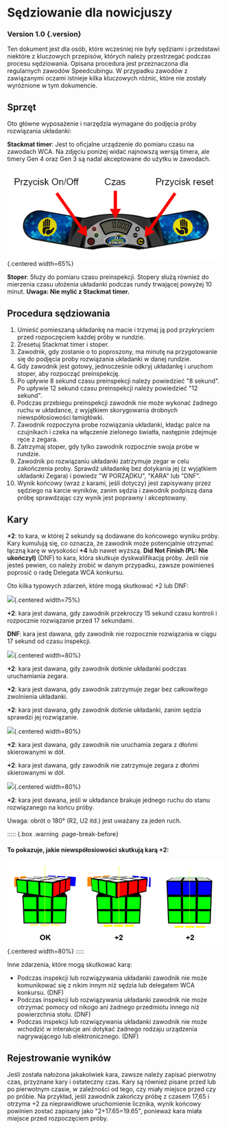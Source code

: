 # Sędziowanie dla nowicjuszy

### Version 1.0 {.version}

Ten dokument jest dla osób, które wcześniej nie były sędziami i przedstawi niektóre z kluczowych przepisów, których należy przestrzegać podczas procesu sędziowania. Opisana procedura jest przeznaczona dla regularnych zawodów Speedcubingu. W przypadku zawodów z zawiązanymi oczami istnieje kilka kluczowych różnic, które nie zostały wyróżnione w tym dokumencie.

## Sprzęt

Oto główne wyposażenie i narzędzia wymagane do podjęcia próby rozwiązania układanki:

**Stackmat timer**: Jest to oficjalne urządzenie do pomiaru czasu na zawodach WCA. Na zdjęciu poniżej widać najnowszą wersją timera, ale timery Gen 4 oraz Gen 3 są nadal akceptowane do użytku w zawodach.

![](images/timer-pl.png){.centered width=65%}

**Stoper**: Służy do pomiaru czasu preinspekcji. Stopery służą również do mierzenia czasu ułożenia układanki podczas rundy trwającej powyżej 10 minut. **Uwaga: Nie mylić z Stackmat timer.**

## Procedura sędziowania

1. Umieść pomieszaną układankę na macie i trzymaj ją pod przykryciem przed rozpoczęciem każdej próby w rundzie.
2. Zresetuj Stackmat timer i stoper.
3. Zawodnik, gdy zostanie o to poproszony, ma minutę na przygotowanie się do podjęcia proby rozwiązania układanki w danej rundzie.
4. Gdy zawodnik jest gotowy, jednocześnie odkryj układankę i uruchom stoper, aby rozpocząć preinspekcję.
5. Po upływie 8 sekund czasu preinspekcji należy powiedzieć "8 sekund". Po upływie 12 sekund czasu preinspekcji należy powiedzieć "12 sekund".
6. Podczas przebiegu preinspekcji zawodnik nie może wykonać żadnego ruchu w układance, z wyjątkiem skorygowania drobnych niewspółosiowości łamigłówki.
7. Zawodnik rozpoczyna probe rozwiązania układanki, kładąc palce na czujnikach i czeka na włączenie zielonego światła, następnie zdejmuje ręce z zegara.
8. Zatrzymaj stoper, gdy tylko zawodnik rozpocznie swoja probe w rundzie.
9. Zawodnik po rozwiązaniu układanki zatrzymuje zegar w celu zakończenia proby. Sprawdź układankę bez dotykania jej (z wyjątkiem układanki Zegara) i powiedz "W PORZĄDKU", "KARA" lub "DNF".
10. Wynik końcowy (wraz z karami, jeśli dotyczy) jest zapisywany przez sędziego na karcie wyników, zanim sędzia i zawodnik podpiszą dana próbę sprawdzając czy wynik jest poprawny i akceptowany.

## Kary

**+2**: to kara, w której 2 sekundy są dodawane do końcowego wyniku próby. Kary kumulują się, co oznacza, że zawodnik może potencjalnie otrzymać łączną karę w wysokości **+4** lub nawet wyższą. **Did Not Finish (PL: Nie ukończył)** (DNF) to kara, która skutkuje dyskwalifikacją próby. Jeśli nie jesteś pewien, co należy zrobić w danym przypadku, zawsze powinieneś poprosić o radę Delegata WCA konkursu.

Oto kilka typowych zdarzeń, które mogą skutkować +2 lub DNF:

![](images/penalty1.png){.centered width=75%}

**+2**: kara jest dawana, gdy zawodnik przekroczy 15 sekund czasu kontroli i rozpocznie rozwiązanie przed 17 sekundami.

**DNF**: kara jest dawana, gdy zawodnik nie rozpocznie rozwiązania w ciągu 17 sekund od czasu inspekcji.

![](images/penalty2.png){.centered width=80%}

**+2**: kara jest dawana, gdy zawodnik dotknie układanki podczas uruchamiania zegara.

**+2**: kara jest dawana, gdy zawodnik zatrzymuje zegar bez całkowitego zwolnienia układanki.

**+2**: kara jest dawana, gdy zawodnik dotknie układanki, zanim sędzia sprawdzi jej rozwiązanie.

![](images/penalty3.png){.centered width=80%}

**+2**: kara jest dawana, gdy zawodnik nie uruchamia zegara z dłońmi skierowanymi w dół.

**+2**: kara jest dawana, gdy zawodnik nie zatrzymuje zegara z dłońmi skierowanymi w dół.

![](images/penalty4.png){.centered width=80%}

**+2**: kara jest dawana, jeśli w układance brakuje jednego ruchu do stanu rozwiązanego na końcu próby.

Uwaga: obrót o 180° (R2, U2 itd.) jest uważany za jeden ruch.

::::: {.box .warning .page-break-before}

#### To pokazuje, jakie niewspółosiowości skutkują karą +2:

![](images/misalignments.png){.centered width=80%}
:::::

Inne zdarzenia, które mogą skutkować karą:

- Podczas inspekcji lub rozwiązywania układanki zawodnik nie może komunikować się z nikim innym niż sędzia lub delegatem WCA konkursu. (DNF)
- Podczas inspekcji lub rozwiązywania układanki zawodnik nie może otrzymać pomocy od nikogo ani żadnego przedmiotu innego niż powierzchnia stołu. (DNF)
- Podczas inspekcji lub rozwiązywania układanki zawodnik nie może wchodzić w interakcje ani dotykać żadnego rodzaju urządzenia nagrywającego lub elektronicznego. (DNF)

## Rejestrowanie wyników

Jeśli została nałożona jakakolwiek kara, zawsze należy zapisać pierwotny czas, przyznane kary i ostateczny czas. Kary są również pisane przed lub po pierwotnym czasie, w zależności od tego, czy miały miejsce przed czy po próbie. Na przykład, jeśli zawodnik zakończy próbę z czasem 17,65 i otrzyma +2 za nieprawidłowe uruchomienie licznika, wynik końcowy powinien zostać zapisany jako "2+17.65=19.65", ponieważ kara miała miejsce przed rozpoczęciem próby.

